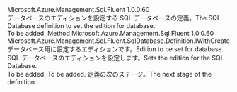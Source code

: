 <Type Name="IWithEdition" FullName="Microsoft.Azure.Management.Sql.Fluent.SqlDatabase.Definition.IWithEdition">
  <TypeSignature Language="C#" Value="public interface IWithEdition" />
  <TypeSignature Language="ILAsm" Value=".class public interface auto ansi abstract IWithEdition" />
  <TypeSignature Language="DocId" Value="T:Microsoft.Azure.Management.Sql.Fluent.SqlDatabase.Definition.IWithEdition" />
  <TypeSignature Language="VB.NET" Value="Public Interface IWithEdition" />
  <TypeSignature Language="F#" Value="type IWithEdition = interface" />
  <AssemblyInfo>
    <AssemblyName>Microsoft.Azure.Management.Sql.Fluent</AssemblyName>
    <AssemblyVersion>1.0.0.60</AssemblyVersion>
  </AssemblyInfo>
  <Interfaces />
  <Docs>
    <summary>
            <span data-ttu-id="2d955-101">データベースのエディションを設定する SQL データベースの定義。</span><span class="sxs-lookup"><span data-stu-id="2d955-101">The SQL Database definition to set the edition for database.</span></span>
            </summary>
    <remarks>To be added.</remarks>
  </Docs>
  <Members>
    <Member MemberName="WithEdition">
      <MemberSignature Language="C#" Value="public Microsoft.Azure.Management.Sql.Fluent.SqlDatabase.Definition.IWithCreate WithEdition (string edition);" />
      <MemberSignature Language="ILAsm" Value=".method public hidebysig newslot virtual instance class Microsoft.Azure.Management.Sql.Fluent.SqlDatabase.Definition.IWithCreate WithEdition(string edition) cil managed" />
      <MemberSignature Language="DocId" Value="M:Microsoft.Azure.Management.Sql.Fluent.SqlDatabase.Definition.IWithEdition.WithEdition(System.String)" />
      <MemberSignature Language="VB.NET" Value="Public Function WithEdition (edition As String) As IWithCreate" />
      <MemberSignature Language="F#" Value="abstract member WithEdition : string -&gt; Microsoft.Azure.Management.Sql.Fluent.SqlDatabase.Definition.IWithCreate" Usage="iWithEdition.WithEdition edition" />
      <MemberType>Method</MemberType>
      <AssemblyInfo>
        <AssemblyName>Microsoft.Azure.Management.Sql.Fluent</AssemblyName>
        <AssemblyVersion>1.0.0.60</AssemblyVersion>
      </AssemblyInfo>
      <ReturnValue>
        <ReturnType>Microsoft.Azure.Management.Sql.Fluent.SqlDatabase.Definition.IWithCreate</ReturnType>
      </ReturnValue>
      <Parameters>
        <Parameter Name="edition" Type="System.String" />
      </Parameters>
      <Docs>
        <param name="edition"><span data-ttu-id="2d955-102">データベース用に設定するエディションです。</span><span class="sxs-lookup"><span data-stu-id="2d955-102">Edition to be set for database.</span></span></param>
        <summary>
            <span data-ttu-id="2d955-103">SQL データベースのエディションを設定します。</span><span class="sxs-lookup"><span data-stu-id="2d955-103">Sets the edition for the SQL Database.</span></span>
            </summary>
        <returns>To be added.</returns>
        <remarks>To be added.</remarks>
        <return><span data-ttu-id="2d955-104">定義の次のステージ。</span><span class="sxs-lookup"><span data-stu-id="2d955-104">The next stage of the definition.</span></span></return>
      </Docs>
    </Member>
  </Members>
</Type>